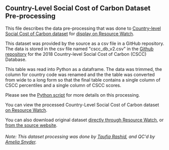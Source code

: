## Country-Level Social Cost of Carbon Dataset Pre-processing
This file describes the data pre-processing that was done to [Country-level Social Cost of Carbon dataset](https://www.nature.com/articles/s41558-018-0282-y.epdf?author_access_token=XLBRLEGdT_Kv0n8_OnvpedRgN0jAjWel9jnR3ZoTv0Ms70oz073vBeHQkQJXsJbey6vjdAHHSPxkHEN8nflPeQI6U86-MxWO1T1uUiSvN2A-srp5G9s7YwGWt6-cuKn2e83mvZEpXG3r-J0nv0gYuA%3D%3D) for [display on Resource Watch]().

This dataset was provided by the source as a csv file in a GitHub repository. The data is stored in the csv file named "cscc_db_v2.csv" in the [Github repository](https://github.com/country-level-scc/cscc-database-2018) for the 2018 Country-level Social Cost of Carbon (CSCC) Database.

This table was read into Python as a dataframe. The data was trimmed, the column for country code was renamed and the the table was converted from wide to a long form so that the final table contains a single column of CSCC percentiles and a single column of CSCC scores.

Please see the [Python script](https://github.com/resource-watch/data-pre-processing/blob/master/cli_064_social_cost_carbon/cli_064_social_cost_carbon_processing.py) for more details on this processing.

You can view the processed Country-Level Social Cost of Carbon dataset [on Resource Watch]().

You can also download original dataset [directly through Resource Watch](), or [from the source website](https://github.com/country-level-scc/cscc-database-2018/blob/master/cscc_db_v2.csv).

###### Note: This dataset processing was done by [Taufiq Rashid](https://www.wri.org/profile/taufiq-rashid), and QC'd by [Amelia Snyder](https://www.wri.org/profile/amelia-snyder).
